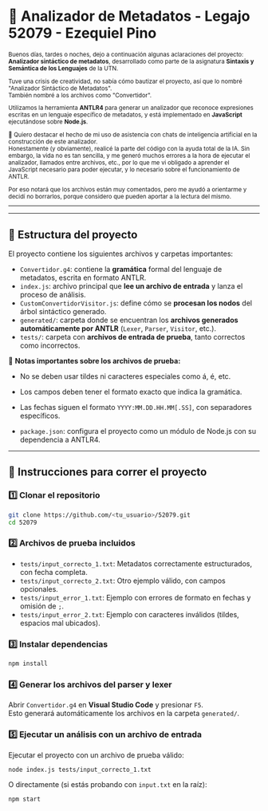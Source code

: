 # 🧠 Analizador de Metadatos - Legajo 52079 - Ezequiel Pino

<small>

Buenos días, tardes o noches, dejo a continuación algunas aclaraciones del proyecto:  
**Analizador sintáctico de metadatos**, desarrollado como parte de la asignatura **Sintaxis y Semántica de los Lenguajes** de la UTN.

Tuve una crisis de creatividad, no sabía cómo bautizar el proyecto, así que lo nombré "Analizador Sintáctico de Metadatos".  
También nombré a los archivos como "Convertidor".

Utilizamos la herramienta **ANTLR4** para generar un analizador que reconoce expresiones escritas en un lenguaje específico de metadatos, y está implementado en **JavaScript** ejecutándose sobre **Node.js**.

</small>

<small>

📌 Quiero destacar el hecho de mi uso de asistencia con chats de inteligencia artificial en la construcción de este analizador.  
Honestamente (y obviamente), realicé la parte del código con la ayuda total de la IA. Sin embargo, la vida no es tan sencilla, y me generó muchos errores a la hora de ejecutar el analizador, llamados entre archivos, etc., por lo que me vi obligado a aprender el JavaScript necesario para poder ejecutar, y lo necesario sobre el funcionamiento de ANTLR.

Por eso notará que los archivos están muy comentados, pero me ayudó a orientarme y decidí no borrarlos, porque considero que pueden aportar a la lectura del mismo.

---

</small>

---

## 📁 Estructura del proyecto

El proyecto contiene los siguientes archivos y carpetas importantes:

- `Convertidor.g4`: contiene la **gramática** formal del lenguaje de metadatos, escrita en formato ANTLR.
- `index.js`: archivo principal que **lee un archivo de entrada** y lanza el proceso de análisis.
- `CustomConvertidorVisitor.js`: define cómo se **procesan los nodos** del árbol sintáctico generado.
- `generated/`: carpeta donde se encuentran los **archivos generados automáticamente por ANTLR** (`Lexer`, `Parser`, `Visitor`, etc.).
- `tests/`: carpeta con **archivos de entrada de prueba**, tanto correctos como incorrectos.

📌 **Notas importantes sobre los archivos de prueba:**

- No se deben usar tildes ni caracteres especiales como á, é, etc.  
- Los campos deben tener el formato exacto que indica la gramática.  
- Las fechas siguen el formato `YYYY:MM.DD.HH.MM[.SS]`, con separadores específicos.

- `package.json`: configura el proyecto como un módulo de Node.js con su dependencia a ANTLR4.

---

## 🚀 Instrucciones para correr el proyecto

### 1️⃣ Clonar el repositorio

```bash
git clone https://github.com/<tu_usuario>/52079.git
cd 52079
```

### 2️⃣ Archivos de prueba incluidos

- `tests/input_correcto_1.txt`: Metadatos correctamente estructurados, con fecha completa.  
- `tests/input_correcto_2.txt`: Otro ejemplo válido, con campos opcionales.  
- `tests/input_error_1.txt`: Ejemplo con errores de formato en fechas y omisión de `;`.  
- `tests/input_error_2.txt`: Ejemplo con caracteres inválidos (tildes, espacios mal ubicados).

### 3️⃣ Instalar dependencias

```bash
npm install
```

### 4️⃣ Generar los archivos del parser y lexer

Abrir `Convertidor.g4` en **Visual Studio Code** y presionar `F5`.  
Esto generará automáticamente los archivos en la carpeta `generated/`.

### 5️⃣ Ejecutar un análisis con un archivo de entrada

Ejecutar el proyecto con un archivo de prueba válido:

```bash
node index.js tests/input_correcto_1.txt
```

O directamente (si estás probando con `input.txt` en la raíz):

```bash
npm start
```
